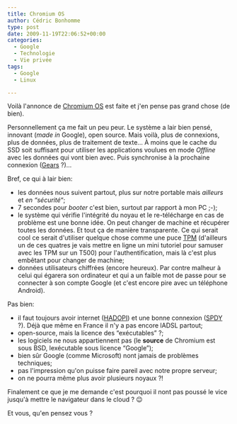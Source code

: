 ```yaml
---
title: Chromium OS
author: Cédric Bonhomme
type: post
date: 2009-11-19T22:06:52+00:00
categories:
  - Google
  - Technologie
  - Vie privée
tags:
  - Google
  - Linux

---
```

Voilà l'annonce de [Chromium OS][1] est faite et j'en pense pas grand chose (de bien).

Personnellement ça me fait un peu peur. Le système a lair bien pensé, innovant (_made in_ Google), open source. Mais voilà, plus de connexions, plus de données, plus de traitement de texte… À moins que le cache du SSD soit suffisant pour utiliser les applications voulues en mode _Offline_ avec les données qui vont bien avec. Puis synchronise à la prochaine connexion ([Gears][2] ?)…

Bref, ce qui à lair bien:

  * les données nous suivent partout, plus sur notre portable mais _ailleurs_ et _en &#8220;sécurité_&#8220;;
  * 7 secondes pour _booter_ c'est bien, surtout par rapport à mon PC ;-);
  * le système qui vérifie l'intégrité du noyau et le re-télécharge en cas de problème est une bonne idée. On peut changer de machine et récupérer toutes les données. Et tout ça de manière transparente. Ce qui serait cool ce serait d'utiliser quelque chose comme une puce [TPM][3] (d'ailleurs un de ces quatres je vais mettre en ligne un mini tutoriel pour samuser avec les TPM sur un T500) pour l'authentification, mais là c'est plus embêtant pour changer de machine;
  * données utilisateurs chiffrées (encore heureux). Par contre malheur à celui qui égarera son ordinateur et qui a un faible mot de passe pour se connecter à son compte Google (et c'est encore pire avec un téléphone Android).

Pas bien:

  * il faut toujours avoir internet ([HADOPI][4]) et une bonne connexion ([SPDY][5] ?). Déjà que même en France il n'y a pas encore lADSL partout;
  * open-source, mais la licence des &#8220;exécutables&#8221; ?;
  * les logiciels ne nous appartiennent pas (le **source** de Chromium est sous BSD, lexécutable sous licence &#8220;Google&#8221;);
  * bien sûr Google (comme Microsoft) nont jamais de problèmes techniques;
  * pas l'impression qu'on puisse faire pareil avec notre propre serveur;
  * on ne pourra même plus avoir plusieurs noyaux ?!

Finalement ce que je me demande c'est pourquoi il nont pas poussé le vice jusqu'à mettre le navigateur dans le cloud ? 😉

Et vous, qu'en pensez vous ?

 [1]: http://www.chromium.org/chromium-os
 [2]: http://fr.wikipedia.org/wiki/Gears#Applications_qui_utilisent_Gears
 [3]: http://fr.wikipedia.org/wiki/Trusted_Platform_Module
 [4]: http://fr.wikipedia.org/wiki/Loi_Création_et_Internet
 [5]: http://www.chromium.org/spdy
